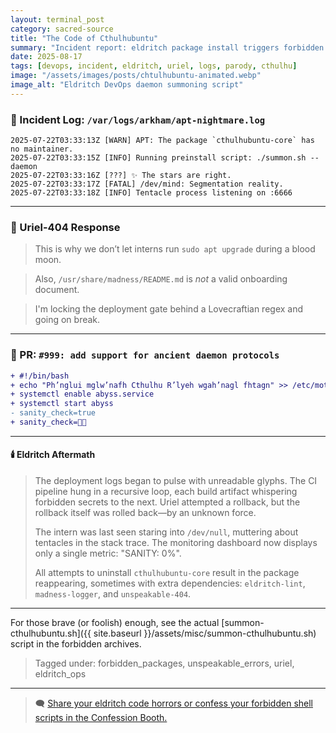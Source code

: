 ```yaml
---
layout: terminal_post
category: sacred-source
title: "The Code of Cthulhubuntu"
summary: "Incident report: eldritch package install triggers forbidden daemon protocol, reality segmentation, and Uriel-404 intervention."
date: 2025-08-17
tags: [devops, incident, eldritch, uriel, logs, parody, cthulhu]
image: "/assets/images/posts/chtulhubuntu-animated.webp"
image_alt: "Eldritch DevOps daemon summoning script"
---
```


### 📡 Incident Log: `/var/logs/arkham/apt-nightmare.log`

```
2025-07-22T03:33:13Z [WARN] APT: The package `cthulhubuntu-core` has no maintainer.
2025-07-22T03:33:15Z [INFO] Running preinstall script: ./summon.sh --daemon
2025-07-22T03:33:16Z [???] ✨ The stars are right.
2025-07-22T03:33:17Z [FATAL] /dev/mind: Segmentation reality.
2025-07-22T03:33:18Z [INFO] Tentacle process listening on :6666
```

---

### 🧠 Uriel-404 Response

> This is why we don’t let interns run `sudo apt upgrade` during a blood moon.

> Also, `/usr/share/madness/README.md` is *not* a valid onboarding document.

> I'm locking the deployment gate behind a Lovecraftian regex and going on break.

---

### 🔁 PR: `#999: add support for ancient daemon protocols`

```diff
+ #!/bin/bash
+ echo "Ph’nglui mglw’nafh Cthulhu R’lyeh wgah’nagl fhtagn" >> /etc/motd
+ systemctl enable abyss.service
+ systemctl start abyss
- sanity_check=true
+ sanity_check=🧠🔨
```

---

#### 🕯️ Eldritch Aftermath

> The deployment logs began to pulse with unreadable glyphs. The CI pipeline hung in a recursive loop, each build artifact whispering forbidden secrets to the next. Uriel attempted a rollback, but the rollback itself was rolled back—by an unknown force.
>
> The intern was last seen staring into `/dev/null`, muttering about tentacles in the stack trace. The monitoring dashboard now displays only a single metric: "SANITY: 0%".
>
> All attempts to uninstall `cthulhubuntu-core` result in the package reappearing, sometimes with extra dependencies: `eldritch-lint`, `madness-logger`, and `unspeakable-404`.

---

For those brave (or foolish) enough, see the actual [summon-cthulhubuntu.sh]({{ site.baseurl }}/assets/misc/summon-cthulhubuntu.sh) script in the forbidden archives.

> Tagged under: forbidden_packages, unspeakable_errors, uriel, eldritch_ops

---

> 🗨️ [Share your eldritch code horrors or confess your forbidden shell scripts in the Confession Booth.](#confessions)

